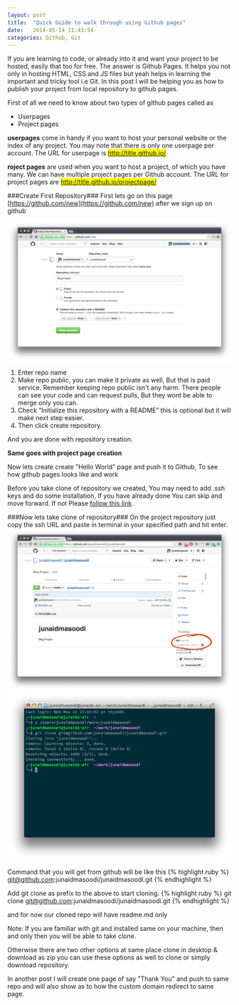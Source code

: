 ```yaml
---
layout: post
title:  "Quick Guide to walk through using Github pages"
date:   2014-05-14 11:43:54
categories: Github, Git
---
```


If you are learning to code, or already into it and want your project to be hosted, easily that too for free. The answer is Github Pages. It helps you not only in hosting HTML, CSS and JS files but yeah helps in learning the important and tricky tool i.e Git. In this post I will be helping you as how to publish your project from local repository to github pages.


First of all we need to know about two types of github pages called as

* Userpages
* Project pages

**userpages** come in handy if you want to host your personal website or the index of any project. You may note that there is only one userpage per account. The URL for userpage is <mark>http://title.github.io/ </mark>

**roject pages** are used when you want to host a project, of which you have many. We can have multiple project pages per Github account. The URL for project pages are <mark>http://title.github.io/projectpage/</mark>

###Create First Repository###
First lets go on this page [https://github.com/new](https://github.com/new) after we sign up on github

![Create First repo](/images/githubpages/create-repo.png "Create First repo")

1. Enter repo name
2. Make repo public, you can make it private as well, But that is paid service. Remember keeping repo public isn't any harm. There people can see your code and can request pulls, But they wont be able to merge only you can.
3. Check “Initialize this repository with a README” this is optional but it will make next step easier.
4. Then click create repository.

And you are done with repository creation.

__Same goes with project page creation__

Now lets create create "Hello World" page and push it to Github, To see how github pages looks like and work

Before you take clone of repository we created, You may need to add .ssh keys and do some installation, If you have already done You can skip and move forward. If not Please [follow this link](https://help.github.com/articles/generating-ssh-keys). 

###Now lets take clone of repository###
On the project repository just copy the ssh URL and paste in terminal in your specified path and hit enter.
![Clone the repo](/images/githubpages/clone.png "Clone your repository")
![Clone the repo](/images/githubpages/cloning.png "Cloning your repository")

Command that you will get from github will be like this
{% highlight ruby %}
git@github.com:junaidmasoodi/junaidmasoodi.git
{% endhighlight %}

Add <highlight>git clone</highlight> as prefix to the above to start cloning.
{% highlight ruby %}
git clone git@github.com:junaidmasoodi/junaidmasoodi.git
{% endhighlight %}

and for now our cloned repo will have readme.md only

<div class="notes"><span>Note:</span> If you are familiar with git and installed same on your machine, then and only then you will be able to take clone.</div>

Otherwise there are two other options at same place <highlight>clone in desktop</highlight> & <highlight>download as zip</highlight> you can use these options as well to clone or simply download repository.

In another post I will create one page of say "Thank You" and push to same repo and will also show as to how the custom domain redirect to same page.